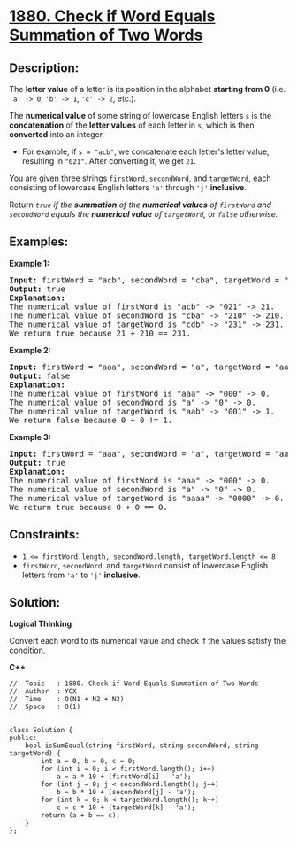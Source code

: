# [1880. Check if Word Equals Summation of Two Words](https://leetcode.com/problems/check-if-word-equals-summation-of-two-words/)


## Description:

<p>The <strong>letter value</strong> of a letter is its position in the alphabet <strong>starting from 0</strong> (i.e. <code>'a' -> 0</code>, <code>'b' -> 1</code>, <code>'c' -> 2</code>, etc.).</p>

<p>The <strong>numerical value</strong> of some string of lowercase English letters <code>s</code> is the <strong>concatenation</strong> of the <strong>letter values</strong> of each letter in <code>s</code>, which is then <strong>converted</strong> into an integer.</p>

<ul>
    <li>For example, if <code>s = "acb"</code>, we concatenate each letter's letter value, resulting in <code>"021"</code>. After converting it, we get <code>21</code>.</li>
</ul>

<p>You are given three strings <code>firstWord</code>, <code>secondWord</code>, and <code>targetWord</code>, each consisting of lowercase English letters <code>'a'</code> through <code>'j'</code> <strong>inclusive</strong>.</p>

<p>Return <em><code>true</code> if the <strong>summation</strong> of the <strong>numerical values</strong> of <code>firstWord</code> and <code>secondWord</code> equals the <strong>numerical value</strong> of <code>targetWord</code>, or <code>false</code> otherwise.</em></p>


## Examples:

<strong>Example 1:</strong>
<pre>
<strong>Input:</strong> firstWord = "acb", secondWord = "cba", targetWord = "cdb"
<strong>Output:</strong> true
<strong>Explanation:</strong> 
The numerical value of firstWord is "acb" -> "021" -> 21.
The numerical value of secondWord is "cba" -> "210" -> 210.
The numerical value of targetWord is "cdb" -> "231" -> 231.
We return true because 21 + 210 == 231.
</pre>

<strong>Example 2:</strong>
<pre>
<strong>Input:</strong> firstWord = "aaa", secondWord = "a", targetWord = "aab"
<strong>Output:</strong> false
<strong>Explanation:</strong> 
The numerical value of firstWord is "aaa" -> "000" -> 0.
The numerical value of secondWord is "a" -> "0" -> 0.
The numerical value of targetWord is "aab" -> "001" -> 1.
We return false because 0 + 0 != 1.
</pre>

<strong>Example 3:</strong>
<pre>
<strong>Input:</strong> firstWord = "aaa", secondWord = "a", targetWord = "aaaa"
<strong>Output:</strong> true
<strong>Explanation:</strong> 
The numerical value of firstWord is "aaa" -> "000" -> 0.
The numerical value of secondWord is "a" -> "0" -> 0.
The numerical value of targetWord is "aaaa" -> "0000" -> 0.
We return true because 0 + 0 == 0.
</pre>


## Constraints:

<ul>
    <li><code>1 &lt;= firstWord.length, secondWord.length, targetWord.length &lt;= 8</code></li>
    <li><code>firstWord</code>, <code>secondWord</code>, and <code>targetWord</code> consist of lowercase English letters from <code>'a'</code> to <code>'j'</code> <strong>inclusive</strong>.</li>
</ul>


## Solution:

<strong>Logical Thinking</strong>
<p>Convert each word to its numerical value and check if the values satisfy the condition.</p>


<strong>C++</strong>

```
//  Topic   : 1880. Check if Word Equals Summation of Two Words
//  Author  : YCX
//  Time    : O(N1 + N2 + N3)
//  Space   : O(1)


class Solution {
public:
    bool isSumEqual(string firstWord, string secondWord, string targetWord) {
        int a = 0, b = 0, c = 0;
        for (int i = 0; i < firstWord.length(); i++)
            a = a * 10 + (firstWord[i] - 'a');
        for (int j = 0; j < secondWord.length(); j++)
            b = b * 10 + (secondWord[j] - 'a');
        for (int k = 0; k < targetWord.length(); k++)
            c = c * 10 + (targetWord[k] - 'a');
        return (a + b == c);
    }
};
```